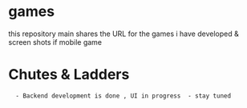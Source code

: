 # games
this repository main shares the URL for the games i have developed &amp; screen shots if mobile game

  # Chutes & Ladders
      - Backend development is done , UI in progress  - stay tuned
